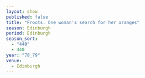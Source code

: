 ```yaml
---
layout: show
published: false
title: "Froots. One woman's search for her oranges"
season: Edinburgh
period: Edinburgh
season_sort: 
  - "440"
  - 440
year: "78_79"
venue: 
  - Edinburgh
---
```



